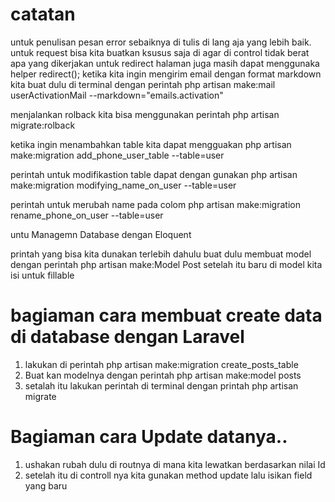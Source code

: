 # catatan
untuk penulisan pesan error sebaiknya di tulis di lang aja yang lebih baik.
untuk request bisa kita buatkan ksusus saja di agar di control tidak berat apa yang dikerjakan
untuk redirect halaman juga masih dapat menggunaka  helper redirect();
ketika kita ingin mengirim email dengan format markdown kita buat dulu di terminal dengan perintah
php artisan make:mail userActivationMail --markdown="emails.activation"

menjalankan rolback kita bisa menggunakan perintah php artisan migrate:rolback

ketika ingin menambahkan table kita dapat mengguakan
php artisan make:migration add_phone_user_table --table=user

perintah untuk modifikastion table dapat dengan gunakan
php artisan make:migration modifying_name_on_user --table=user

perintah untuk merubah name pada colom
php artisan make:migration rename_phone_on_user --table=user

untu Managemn Database dengan Eloquent 

printah yang bisa kita dunakan terlebih dahulu buat dulu membuat model dengan perintah
php artisan make:Model Post
setelah itu baru di model kita isi untuk fillable

# bagiaman cara membuat create data di database dengan Laravel
 1. lakukan di perintah php artisan make:migration create_posts_table
 2. Buat kan modelnya dengan perintah php artisan make:model posts
 3. setalah itu lakukan perintah di terminal dengan printah php artisan migrate

 # Bagiaman cara Update datanya.. 
 1. ushakan rubah dulu di routnya di mana kita lewatkan berdasarkan nilai Id
 2. setelah itu di controll nya kita gunakan method update lalu isikan field yang baru
 



